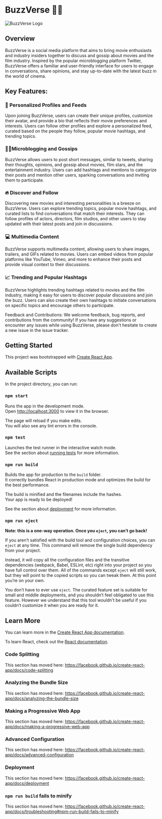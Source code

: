 # BuzzVerse 🍿🌟

![BuzzVerse Logo](buzzverse-logo.png)

## Overview

BuzzVerse is a social media platform that aims to bring movie enthusiasts and industry insiders together to discuss and gossip about movies and the film industry. Inspired by the popular microblogging platform Twitter, BuzzVerse offers a familiar and user-friendly interface for users to engage in conversations, share opinions, and stay up-to-date with the latest buzz in the world of cinema.

## Key Features:

### 💫 Personalized Profiles and Feeds

Upon joining BuzzVerse, users can create their unique profiles, customize their avatar, and provide a bio that reflects their movie preferences and interests. Users can follow other profiles and explore a personalized feed, curated based on the people they follow, popular movie hashtags, and trending topics.

### 🤟🏻Microblogging and Gossips

BuzzVerse allows users to post short messages, similar to tweets, sharing their thoughts, opinions, and gossip about movies, film stars, and the entertainment industry. Users can add hashtags and mentions to categorize their posts and mention other users, sparking conversations and inviting them to participate.

### 🔥 Discover and Follow

Discovering new movies and interesting personalities is a breeze on BuzzVerse. Users can explore trending topics, popular movie hashtags, and curated lists to find conversations that match their interests. They can follow profiles of actors, directors, film studios, and other users to stay updated with their latest posts and join in discussions.

### 💻 Multimedia Content

BuzzVerse supports multimedia content, allowing users to share images, trailers, and GIFs related to movies. Users can embed videos from popular platforms like YouTube, Vimeo, and more to enhance their posts and provide visual context to their discussions.

### 📈 Trending and Popular Hashtags

BuzzVerse highlights trending hashtags related to movies and the film industry, making it easy for users to discover popular discussions and join the buzz. Users can also create their own hashtags to initiate conversations on specific topics and encourage others to participate.

Feedback and Contributions:
We welcome feedback, bug reports, and contributions from the community! If you have any suggestions or encounter any issues while using BuzzVerse, please don't hesitate to create a new issue in the issue tracker.

## Getting Started

This project was bootstrapped with [Create React App](https://github.com/facebook/create-react-app).

## Available Scripts

In the project directory, you can run:

### `npm start`

Runs the app in the development mode.<br />
Open [http://localhost:3000](http://localhost:3000) to view it in the browser.

The page will reload if you make edits.<br />
You will also see any lint errors in the console.

### `npm test`

Launches the test runner in the interactive watch mode.<br />
See the section about [running tests](https://facebook.github.io/create-react-app/docs/running-tests) for more information.

### `npm run build`

Builds the app for production to the `build` folder.<br />
It correctly bundles React in production mode and optimizes the build for the best performance.

The build is minified and the filenames include the hashes.<br />
Your app is ready to be deployed!

See the section about [deployment](https://facebook.github.io/create-react-app/docs/deployment) for more information.

### `npm run eject`

**Note: this is a one-way operation. Once you `eject`, you can’t go back!**

If you aren’t satisfied with the build tool and configuration choices, you can `eject` at any time. This command will remove the single build dependency from your project.

Instead, it will copy all the configuration files and the transitive dependencies (webpack, Babel, ESLint, etc) right into your project so you have full control over them. All of the commands except `eject` will still work, but they will point to the copied scripts so you can tweak them. At this point you’re on your own.

You don’t have to ever use `eject`. The curated feature set is suitable for small and middle deployments, and you shouldn’t feel obligated to use this feature. However we understand that this tool wouldn’t be useful if you couldn’t customize it when you are ready for it.

## Learn More

You can learn more in the [Create React App documentation](https://facebook.github.io/create-react-app/docs/getting-started).

To learn React, check out the [React documentation](https://reactjs.org/).

### Code Splitting

This section has moved here: https://facebook.github.io/create-react-app/docs/code-splitting

### Analyzing the Bundle Size

This section has moved here: https://facebook.github.io/create-react-app/docs/analyzing-the-bundle-size

### Making a Progressive Web App

This section has moved here: https://facebook.github.io/create-react-app/docs/making-a-progressive-web-app

### Advanced Configuration

This section has moved here: https://facebook.github.io/create-react-app/docs/advanced-configuration

### Deployment

This section has moved here: https://facebook.github.io/create-react-app/docs/deployment

### `npm run build` fails to minify

This section has moved here: https://facebook.github.io/create-react-app/docs/troubleshooting#npm-run-build-fails-to-minify
